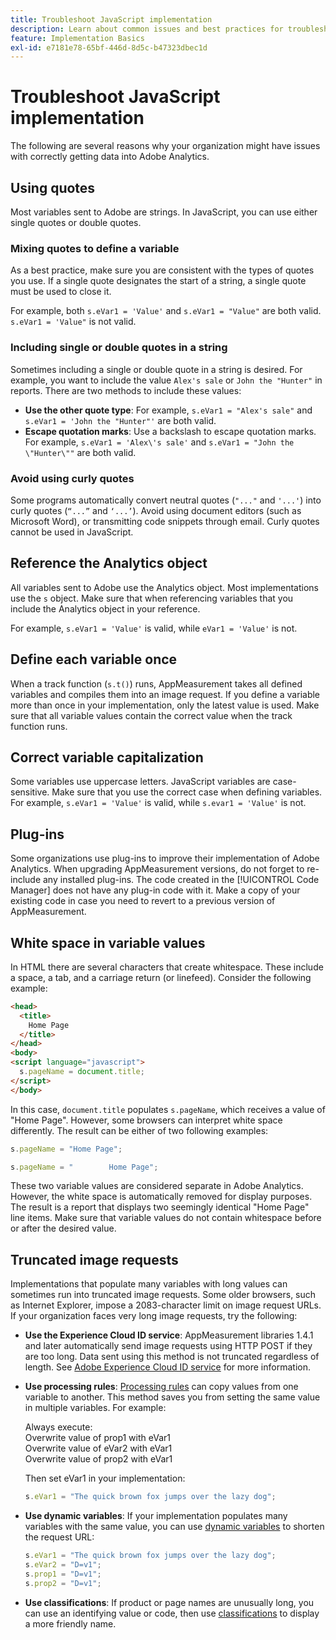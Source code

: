 ```yaml
---
title: Troubleshoot JavaScript implementation
description: Learn about common issues and best practices for troubleshooting your JavaScript implementation.
feature: Implementation Basics
exl-id: e7181e78-65bf-446d-8d5c-b47323dbec1d
---
```

# Troubleshoot JavaScript implementation

The following are several reasons why your organization might have issues with correctly getting data into Adobe Analytics.

## Using quotes

Most variables sent to Adobe are strings. In JavaScript, you can use either single quotes or double quotes.

### Mixing quotes to define a variable

As a best practice, make sure you are consistent with the types of quotes you use. If a single quote designates the start of a string, a single quote must be used to close it.

For example, both `s.eVar1 = 'Value'` and `s.eVar1 = "Value"` are both valid. `s.eVar1 = 'Value"` is not valid.

### Including single or double quotes in a string

Sometimes including a single or double quote in a string is desired. For example, you want to include the value `Alex's sale` or `John the "Hunter"` in reports. There are two methods to include these values:

* **Use the other quote type**: For example, `s.eVar1 = "Alex's sale"` and `s.eVar1 = 'John the "Hunter"'` are both valid.
* **Escape quotation marks**: Use a backslash to escape quotation marks. For example, `s.eVar1 = 'Alex\'s sale'` and `s.eVar1 = "John the \"Hunter\""` are both valid.

### Avoid using curly quotes

Some programs automatically convert neutral quotes (`"..."` and `'...'`) into curly quotes (`“...”` and `‘...’`). Avoid using document editors (such as Microsoft Word), or transmitting code snippets through email. Curly quotes cannot be used in JavaScript.

## Reference the Analytics object

All variables sent to Adobe use the Analytics object. Most implementations use the `s` object. Make sure that when referencing variables that you include the Analytics object in your reference.

For example, `s.eVar1 = 'Value'` is valid, while `eVar1 = 'Value'` is not.

## Define each variable once

When a track function (`s.t()`) runs, AppMeasurement takes all defined variables and compiles them into an image request. If you define a variable more than once in your implementation, only the latest value is used. Make sure that all variable values contain the correct value when the track function runs.

## Correct variable capitalization

Some variables use uppercase letters. JavaScript variables are case-sensitive. Make sure that you use the correct case when defining variables. For example, `s.eVar1 = 'Value'` is valid, while `s.evar1 = 'Value'` is not.

## Plug-ins

Some organizations use plug-ins to improve their implementation of Adobe Analytics. When upgrading AppMeasurement versions, do not forget to re-include any installed plug-ins. The code created in the [!UICONTROL Code Manager] does not have any plug-in code with it. Make a copy of your existing code in case you need to revert to a previous version of AppMeasurement.

## White space in variable values

In HTML there are several characters that create whitespace. These include a space, a tab, and a carriage return (or linefeed). Consider the following example:

```html
<head>
  <title>
    Home Page
  </title>
</head>
<body>
<script language="javascript">
  s.pageName = document.title;
</script>
</body>
```

In this case, `document.title` populates `s.pageName`, which receives a value of "Home Page". However, some browsers can interpret white space differently. The result can be either of two following examples:

```js
s.pageName = "Home Page";
```

```js
s.pageName = "        Home Page";
```

These two variable values are considered separate in Adobe Analytics. However, the white space is automatically removed for display purposes. The result is a report that displays two seemingly identical "Home Page" line items. Make sure that variable values do not contain whitespace before or after the desired value.

## Truncated image requests

Implementations that populate many variables with long values can sometimes run into truncated image requests. Some older browsers, such as Internet Explorer, impose a 2083-character limit on image request URLs. If your organization faces very long image requests, try the following:

* **Use the Experience Cloud ID service**: AppMeasurement libraries 1.4.1 and later automatically send image requests using HTTP POST if they are too long. Data sent using this method is not truncated regardless of length. See [Adobe Experience Cloud ID service](https://experienceleague.adobe.com/docs/id-service/using/home.html) for more information.
* **Use processing rules**: [Processing rules](/help/admin/admin/c-processing-rules/processing-rules.md) can copy values from one variable to another. This method saves you from setting the same value in multiple variables. For example:

  Always execute:<br>
  Overwrite value of prop1 with eVar1<br>
  Overwrite value of eVar2 with eVar1<br>
  Overwrite value of prop2 with eVar1<br>

  Then set eVar1 in your implementation:

  ```js
  s.eVar1 = "The quick brown fox jumps over the lazy dog";
  ```

* **Use dynamic variables**: If your implementation populates many variables with the same value, you can use [dynamic variables](/help/implement/vars/page-vars/dynamic-variables.md) to shorten the request URL:

  ```js
  s.eVar1 = "The quick brown fox jumps over the lazy dog";
  s.eVar2 = "D=v1";
  s.prop1 = "D=v1";
  s.prop2 = "D=v1";
  ```

* **Use classifications**: If product or page names are unusually long, you can use an identifying value or code, then use [classifications](/help/components/classifications/c-classifications.md) to display a more friendly name.
